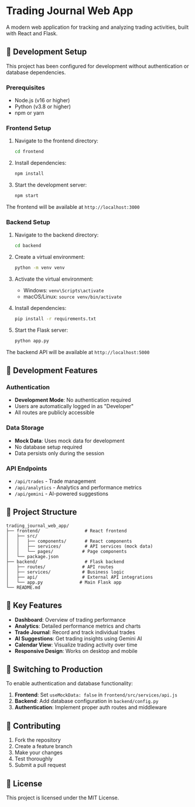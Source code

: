 # Trading Journal Web App

A modern web application for tracking and analyzing trading activities, built with React and Flask.

## 🚀 Development Setup

This project has been configured for development without authentication or database dependencies.

### Prerequisites

- Node.js (v16 or higher)
- Python (v3.8 or higher)
- npm or yarn

### Frontend Setup

1. Navigate to the frontend directory:
   ```bash
   cd frontend
   ```

2. Install dependencies:
   ```bash
   npm install
   ```

3. Start the development server:
   ```bash
   npm start
   ```

The frontend will be available at `http://localhost:3000`

### Backend Setup

1. Navigate to the backend directory:
   ```bash
   cd backend
   ```

2. Create a virtual environment:
   ```bash
   python -m venv venv
   ```

3. Activate the virtual environment:
   - Windows: `venv\Scripts\activate`
   - macOS/Linux: `source venv/bin/activate`

4. Install dependencies:
   ```bash
   pip install -r requirements.txt
   ```

5. Start the Flask server:
   ```bash
   python app.py
   ```

The backend API will be available at `http://localhost:5000`

## 🔧 Development Features

### Authentication
- **Development Mode**: No authentication required
- Users are automatically logged in as "Developer"
- All routes are publicly accessible

### Data Storage
- **Mock Data**: Uses mock data for development
- No database setup required
- Data persists only during the session

### API Endpoints
- `/api/trades` - Trade management
- `/api/analytics` - Analytics and performance metrics
- `/api/gemini` - AI-powered suggestions

## 📁 Project Structure

```
trading_journal_web_app/
├── frontend/                 # React frontend
│   ├── src/
│   │   ├── components/       # React components
│   │   ├── services/         # API services (mock data)
│   │   └── pages/           # Page components
│   └── package.json
├── backend/                  # Flask backend
│   ├── routes/              # API routes
│   ├── services/            # Business logic
│   ├── api/                 # External API integrations
│   └── app.py              # Main Flask app
└── README.md
```

## 🎯 Key Features

- **Dashboard**: Overview of trading performance
- **Analytics**: Detailed performance metrics and charts
- **Trade Journal**: Record and track individual trades
- **AI Suggestions**: Get trading insights using Gemini AI
- **Calendar View**: Visualize trading activity over time
- **Responsive Design**: Works on desktop and mobile

## 🔄 Switching to Production

To enable authentication and database functionality:

1. **Frontend**: Set `useMockData: false` in `frontend/src/services/api.js`
2. **Backend**: Add database configuration in `backend/config.py`
3. **Authentication**: Implement proper auth routes and middleware

## 🤝 Contributing

1. Fork the repository
2. Create a feature branch
3. Make your changes
4. Test thoroughly
5. Submit a pull request

## 📝 License

This project is licensed under the MIT License. 